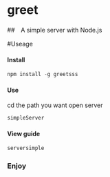 # greet
##　A simple server with Node.js

#Useage

#### Install
```JavaScript
npm install -g greetsss
```

#### Use
cd the path you want open server

```JavaScript
simpleServer
```

#### View guide

```JavaScript
serversimple
```

### Enjoy
